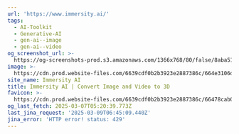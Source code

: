 ```yaml
---
url: 'https://www.immersity.ai/'
tags:
  - AI-Toolkit
  - Generative-AI
  - gen-ai--image
  - gen-ai--video
og_screenshot_url: >-
  https://og-screenshots-prod.s3.amazonaws.com/1366x768/80/false/8aba51e0cc642aabd5d13e9bca6e8527e60bddbdbe0360169f7b4c9ee4e9df90.jpeg
image: >-
  https://cdn.prod.website-files.com/6639cdf0b2b3923e2887386c/664e3106d07f80a0d64e79ff_IAI_Opengraph.jpg
site_name: Immersity AI
title: Immersity AI | Convert Image and Video to 3D
favicon: >-
  https://cdn.prod.website-files.com/6639cdf0b2b3923e2887386c/66478cab0edee878c79cf0a8_IAI_FAVICON.png
og_last_fetch: 2025-03-07T05:20:39.773Z
last_jina_request: '2025-03-09T06:45:09.440Z'
jina_error: 'HTTP error! status: 429'
---
```


